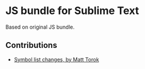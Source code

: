 # JS bundle for Sublime Text

Based on original JS bundle.

## Contributions

* [Symbol list changes, by Matt Torok](http://int3h.github.io/sublime-better-javascript/)
